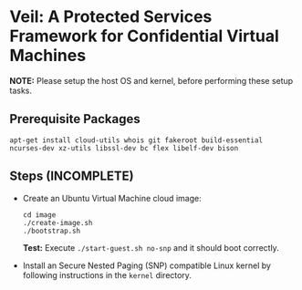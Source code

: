 # Veil: A Protected Services Framework for Confidential Virtual Machines

**NOTE:** Please setup the host OS and kernel, before performing these setup tasks.

## Prerequisite Packages

    apt-get install cloud-utils whois git fakeroot build-essential ncurses-dev xz-utils libssl-dev bc flex libelf-dev bison

## Steps (INCOMPLETE)

- Create an Ubuntu Virtual Machine cloud image: 

    ```
    cd image
    ./create-image.sh
    ./bootstrap.sh
    ```

    **Test:** Execute `./start-guest.sh no-snp` and it should boot correctly. 

- Install an Secure Nested Paging (SNP) compatible Linux kernel by following instructions in the `kernel` directory. 
